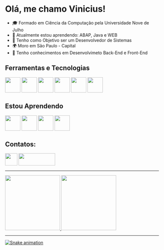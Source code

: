 # Olá, me chamo Vinicius! 

- 🎓 Formado em Ciência da Computação pela Universidade Nove de Julho
- 🧠 Atualmente estou aprendendo: ABAP, Java e WEB
- 🏹 Tenho como Objetivo ser um Desenvolvedor de Sistemas
- 🌍 Moro em São Paulo - Capital
- 🎯 Tenho conhecimentos em Desenvolvimeto Back-End e Front-End

## Ferramentas e Tecnologias
<div>     
<code><img src="https://cdn.jsdelivr.net/gh/devicons/devicon/icons/java/java-original-wordmark.svg" width="50" height="50"/></code>                                     <code><img src="https://cdn.jsdelivr.net/gh/devicons/devicon/icons/javascript/javascript-original.svg" width="50" height="50"/></code>
<code><img src="https://cdn.jsdelivr.net/gh/devicons/devicon/icons/cplusplus/cplusplus-original.svg" width="50" height="50"/></code>
<code><img src="https://cdn.jsdelivr.net/gh/devicons/devicon/icons/csharp/csharp-original.svg" width="50" height="50"/></code>
<code><img src="https://cdn.jsdelivr.net/gh/devicons/devicon/icons/html5/html5-original-wordmark.svg" width="50" height="50"/></code>
<code><img src="https://cdn.jsdelivr.net/gh/devicons/devicon/icons/css3/css3-original-wordmark.svg" width="50" height="50"/></code>
</div>
          
    
          
## Estou Aprendendo
<div>
<img src="https://cdn.jsdelivr.net/gh/devicons/devicon/icons/flutter/flutter-original.svg"  width="50" height="50"/> 
<img src="https://cdn.jsdelivr.net/gh/devicons/devicon/icons/mysql/mysql-original-wordmark.svg"   width="50" height="50"/>  
<img src="https://cdn.jsdelivr.net/gh/devicons/devicon/icons/python/python-original-wordmark.svg" width="50" height="50"/>
<img src="https://cdn.jsdelivr.net/gh/devicons/devicon/icons/dart/dart-original.svg" width="50" height="50" />
          
</div>
          
          
## Contatos:
<div>
<a href="https://www.linkedin.com/in/vinicius-reis-6ab50415a" target="_blank"> <img src="https://cdn.jsdelivr.net/gh/devicons/devicon/icons/linkedin/linkedin-original.svg" width="40" height="40" /></a>   
<a href = "mailto:viniciusreis950@gmail.com"><img src="https://img.shields.io/badge/Gmail-D14836?style=for-the-badge&logo=gmail&logoColor=white" target="_blank" width="120" height="40"></a>
</div>
          
          
***      
<div>
<a href="https://github.com/viniciusdrs">
<img height="180em" src="https://github-readme-stats.vercel.app/api/top-langs/?username=viniciusdrs&layout=compact&langs_count=7&theme=dark"/>
<img height="180em" src="https://github-readme-stats.vercel.app/api?username=viniciusdrs&show_icons=true&theme=dark&include_all_commits=true&count_private=true"/>
</div>

***
![Snake animation](https://github.com/viniciusdrs/viniciusdrs/blob/output/github-contribution-grid-snake.svg)

